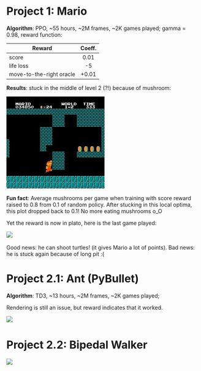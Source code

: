 # Project 1: Mario

**Algorithm**: PPO, ~55 hours, ~2M frames, ~2K games played; gamma = 0.98, reward function:

| Reward                   | Coeff. |
| -------------            |:------:|
| score                    | 0.01   |
| life loss                | -5     |
| move-to-the-right oracle | +0.01  |

**Results**: stuck in the middle of level 2 (?!) because of mushroom:

![](https://github.com/FortsAndMills/Lego-Reinforcement-Learning/blob/master/Demo%20Projects/results/Mario_stuck2.jpg)

**Fun fact**: Average mushrooms per game when training with score reward raised to 0.8 from 0.1 of random policy. After stucking in this local optima, this plot dropped back to 0.1! No more eating mushrooms o_O

Yet the reward is now in plato, here is the last game played:

![](https://github.com/FortsAndMills/Lego-Reinforcement-Learning/blob/master/Demo%20Projects/results/Mario%20PPO%20iter.%205000000.gif)

Good news: he can shoot turtles! (it gives Mario a lot of points). Bad news: he is stuck again  because of long pit :(

# Project 2.1: Ant (PyBullet)

**Algorithm**: TD3, ~13 hours, ~2M frames, ~2K games played;

Rendering is still an issue, but reward indicates that it worked.

![](https://github.com/FortsAndMills/Lego-Reinforcement-Learning/blob/master/Demo%20Projects/results/Ant.gif)

# Project 2.2: Bipedal Walker

![](https://github.com/FortsAndMills/Lego-Reinforcement-Learning/blob/master/Demo%20Projects/results/BipedalWalker.gif)

